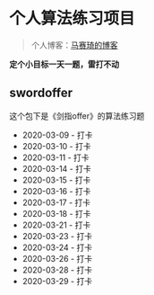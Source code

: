 # 个人算法练习项目

> 个人博客：[马赛琦的博客](https://www.masaiqi.com)

**定个小目标一天一题，雷打不动**

## swordoffer

这个包下是《剑指offer》的算法练习题

- 2020-03-09 - 打卡
- 2020-03-10 - 打卡
- 2020-03-11 - 打卡
- 2020-03-14 - 打卡
- 2020-03-15 - 打卡
- 2020-03-16 - 打卡
- 2020-03-17 - 打卡
- 2020-03-18 - 打卡
- 2020-03-21 - 打卡
- 2020-03-23 - 打卡
- 2020-03-24 - 打卡
- 2020-03-26 - 打卡
- 2020-03-28 - 打卡
- 2020-03-29 - 打卡
